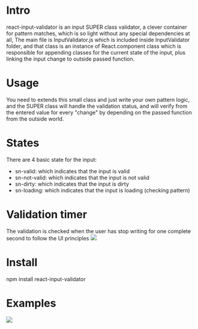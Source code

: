 # Intro
react-input-validator is an input SUPER class validator, a clever container for pattern matches, which is so light without any special dependencies at all,
The main file is InputValidator.js which is included inside InputValidator folder, and that class is an instance of React.component class which is responsible
for appending classes for the current state of the input, plus linking the input change to outside passed function.

# Usage
You need to extends this small class and just write your own pattern logic, and the SUPER class will handle the validation status,
and will verify from the entered value for every "change" by depending on the passed function from the outside world.

# States
There are 4 basic state for the input:
- sn-valid: which indicates that the input is valid
- sn-not-valid: which indicates that the input is not valid
- sn-dirty: which indicates that the input is dirty
- sn-loading: which indicates that the input is loading (checking pattern)

# Validation timer
The validation is checked when the user has stop writing for one complete second to follow the UI principles
<img src="https://cdn.rawgit.com/Attrash-Islam/react-input-validator/master/Images/validation_process.png" />

# Install
npm install react-input-validator

# Examples
<img src="https://cdn.rawgit.com/Attrash-Islam/react-input-validator/master/Images/Examples.gif" />
